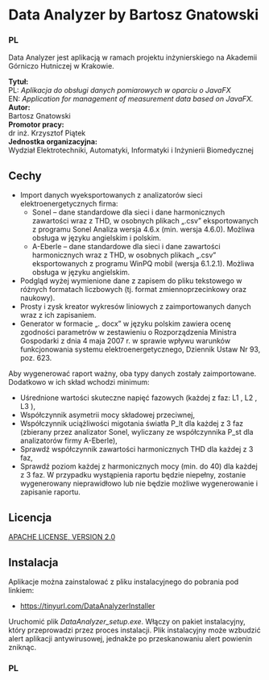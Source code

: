 
# Data Analyzer by Bartosz Gnatowski 

### PL

Data Analyzer jest aplikacją w ramach projektu inżynierskiego na Akademii Górniczo Hutniczej w Krakowie.

**Tytuł:**  
PL: *Aplikacja do obsługi danych pomiarowych w oparciu o JavaFX*\
EN:	*Application for management of measurement data based on JavaFX.*\
**Autor:**\
Bartosz Gnatowski\
**Promotor pracy:**\
dr inż. Krzysztof Piątek\
**Jednostka organizacyjna:**\
Wydział Elektrotechniki, Automatyki, Informatyki i Inżynierii Biomedycznej

## Cechy

* Import danych wyeksportowanych z analizatorów sieci elektroenergetycznych firma:
  * Sonel – dane standardowe dla sieci i dane harmonicznych zawartości wraz z THD, w osobnych plikach „.csv” eksportowanych z programu Sonel Analiza wersja 4.6.x (min. wersja 4.6.0). Możliwa obsługa w języku angielskim i polskim.
  * A-Eberle – dane standardowe dla sieci i dane zawartości harmonicznych wraz z THD, w osobnych plikach „.csv” eksportowanych z programu WinPQ mobil (wersja 6.1.2.1). Możliwa obsługa w języku angielskim.
* Podgląd wyżej wymienione dane z zapisem do pliku tekstowego w różnych formatach liczbowych (tj. format zmiennoprzecinkowy oraz naukowy).
* Prosty i zysk kreator wykresów liniowych z zaimportowanych danych wraz z ich zapisaniem.
* Generator w formacie „. docx” w języku polskim zawiera ocenę zgodności parametrów w zestawieniu o Rozporządzenia Ministra Gospodarki z dnia 4 maja 2007 r. w sprawie wpływu warunków funkcjonowania systemu elektroenergetycznego, Dziennik Ustaw Nr 93, poz. 623.

Aby wygenerować raport ważny, oba typy danych zostały zaimportowane. Dodatkowo w ich skład wchodzi minimum:
* Uśrednione wartości skuteczne napięć fazowych (każdej z faz: L1 , L2 , L3 ),
* Współczynnik asymetrii mocy składowej przeciwnej,
* Współczynnik uciążliwości migotania światła P_lt dla każdej z 3 faz (zbierany przez analizator Sonel, wyliczany ze współczynnika P_st dla analizatorów firmy A-Eberle),
* Sprawdź współczynnik zawartości harmonicznych THD dla każdej z 3 faz,
* Sprawdź poziom każdej z harmonicznych mocy (min. do 40) dla każdej z 3 faz.
  W przypadku wystąpienia raportu będzie niepełny, zostanie wygenerowany nieprawidłowo lub nie będzie możliwe wygenerowanie i zapisanie raportu.
## Licencja

[APACHE LICENSE, VERSION 2.0](https://www.apache.org/licenses/LICENSE-2.0)



## Instalacja

Aplikacje można zainstalować z pliku instalacyjnego do pobrania pod linkiem:
* https://tinyurl.com/DataAnalyzerInstaller

Uruchomić plik *DataAnalyzer_setup.exe*. Włączy on pakiet instalacyjny, który przeprowadzi przez proces instalacji.
Plik instalacyjny może wzbudzić alert aplikacji antywirusowej, jednakże po przeskanowaniu alert powienin zniknąc. 


### PL